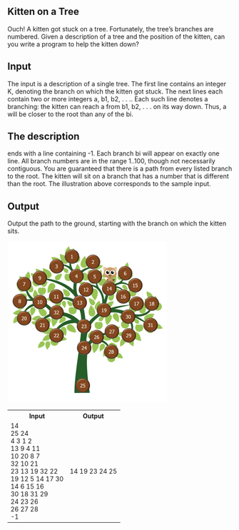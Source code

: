 ## Kitten on a Tree
Ouch! A kitten got stuck on a tree. Fortunately, the
tree’s branches are numbered. Given a description
of a tree and the position of the kitten, can you write
a program to help the kitten down?
## Input
The input is a description of a single tree. The first
line contains an integer K, denoting the branch on
which the kitten got stuck. The next lines each contain two or more integers a, b1, b2, . . .. Each such
line denotes a branching: the kitten can reach a
from b1, b2, . . . on its way down. Thus, a will be
closer to the root than any of the bi.
## The description
ends with a line containing -1. Each branch bi will
appear on exactly one line. All branch numbers are
in the range 1..100, though not necessarily contiguous. You are guaranteed that there is a path from
every listed branch to the root. The kitten will sit
on a branch that has a number that is different than the root.
The illustration above corresponds to the sample input.
## Output
Output the path to the ground, starting with the branch on which the kitten sits.

<img src = "Tree.png">

<table> 
<tr><th>Input</th><th>Output</th></tr>
<tr>
  <td>
14 <br>
25 24 <br>
4 3 1 2 <br>
13 9 4 11 <br>
10 20 8 7 <br>
32 10 21 <br>
23 13 19 32 22 <br>
19 12 5 14 17 30 <br>
14 6 15 16 <br>
30 18 31 29 <br>
24 23 26 <br>
26 27 28 <br>
-1 <br>
</td>
  <td>14 19 23 24 25</td>
</tr>